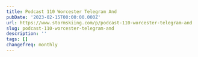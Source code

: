 ```yaml
---
title: Podcast 110 Worcester Telegram And
pubDate: '2023-02-15T00:00:00.000Z'
url: https://www.stormskiing.com/p/podcast-110-worcester-telegram-and
slug: podcast-110-worcester-telegram-and
description: ''
tags: []
changefreq: monthly
---
```


<!-- Add post content below -->
